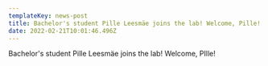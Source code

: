 ```yaml
---
templateKey: news-post
title: Bachelor's student Pille Leesmäe joins the lab! Welcome, Pille!
date: 2022-02-21T10:01:46.496Z
---
```

Bachelor's student Pille Leesmäe joins the lab! Welcome, PIlle!